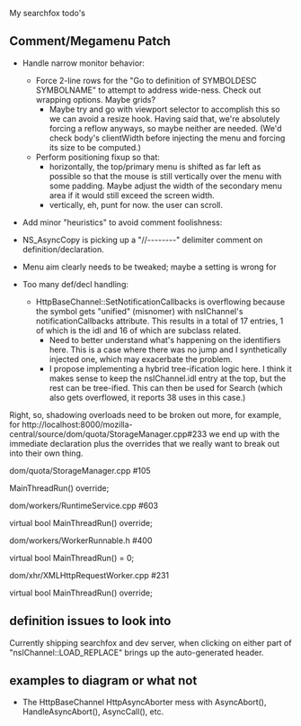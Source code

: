 My searchfox todo's

## Comment/Megamenu Patch

* Handle narrow monitor behavior:
  * Force 2-line rows for the "Go to definition of SYMBOLDESC SYMBOLNAME" to
    attempt to address wide-ness.  Check out wrapping options.  Maybe grids?
    * Maybe try and go with viewport selector to accomplish this so we can avoid
      a resize hook.  Having said that, we're absolutely forcing a reflow
      anyways, so maybe neither are needed.  (We'd check body's clientWidth
      before injecting the menu and forcing its size to be computed.)
  * Perform positioning fixup so that:
    * horizontally, the top/primary menu is shifted as far left as possible so
      that the mouse is still vertically over the menu with some padding.  Maybe
      adjust the width of the secondary menu area if it would still exceed the
      screen width.
    * vertically, eh, punt for now.  the user can scroll.

 * Add minor "heuristics" to avoid comment foolishness:
  * NS_AsyncCopy is picking up a "//--------" delimiter comment on
    definition/declaration.

* Menu aim clearly needs to be tweaked; maybe a setting is wrong for

* Too many def/decl handling:
  * HttpBaseChannel::SetNotificationCallbacks is overflowing because the
    symbol gets "unified" (misnomer) with nsIChannel's notificationCallbacks
    attribute.  This results in a total of 17 entries, 1 of which is the idl
    and 16 of which are subclass related.
    * Need to better understand what's happening on the identifiers here.  This
      is a case where there was no jump and I synthetically injected one, which
      may exacerbate the problem.
    * I propose implementing a hybrid tree-ification logic here.  I think it
      makes sense to keep the nsIChannel.idl entry at the top, but the rest
      can be tree-ified.  This can then be used for Search (which also gets
      overflowed, it reports 38 uses in this case.)

Right, so, shadowing overloads need to be broken out more, for example, for
http://localhost:8000/mozilla-central/source/dom/quota/StorageManager.cpp#233
we end up with the immediate declaration plus the overrides that we really want
to break out into their own thing.

dom/quota/StorageManager.cpp #105

MainThreadRun() override;

dom/workers/RuntimeService.cpp #603

virtual bool MainThreadRun() override;

dom/workers/WorkerRunnable.h #400

virtual bool MainThreadRun() = 0;

dom/xhr/XMLHttpRequestWorker.cpp #231

virtual bool MainThreadRun() override;

## definition issues to look into

Currently shipping searchfox and dev server, when clicking on either part of
"nsIChannel::LOAD_REPLACE" brings up the auto-generated header.

## examples to diagram or what not

* The HttpBaseChannel HttpAsyncAborter mess with AsyncAbort(),
  HandleAsyncAbort(), AsyncCall(), etc.
